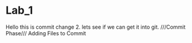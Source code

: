 # Lab_1
Hello this is commit change 2. lets see if we can get it into git.
///Commit Phase///
Adding Files to Commit
